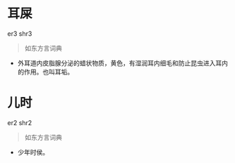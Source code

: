 # 耳屎
er3 shr3
> 如东方言词典
- 外耳道内皮脂腺分泌的蜡状物质，黄色，有湿润耳内细毛和防止昆虫进入耳内的作用。也叫耳垢。

# 儿时
er2 shr2
> 如东方言词典
- 少年时侯。

